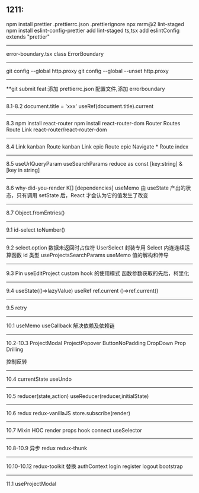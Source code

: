 ## 1211:

npm install prettier
.prettierrc.json
.prettierignore
npx mrm@2 lint-staged
npm install eslint-config-prettier
add lint-staged ts,tsx
add eslintConfig extends "prettier"

---

error-boundary.tsx
class ErrorBoundary

---

git config --global http.proxy
git config --global --unset http.proxy

---

\*\*git submit feat:添加 prettierrc.json 配置文件,添加 errorboundary

---

8.1-8.2
document.title = 'xxx'
useRef(document.title).current

---

8.3
npm install react-router
npm install react-router-dom
Router Routes Route Link
react-router/react-router-dom

---

8.4
Link kanban
Route kanban
Link epic
Route epic
Navigate \*
Route index

---

8.5
useUrlQueryParam
useSearchParams
reduce
as const
[key:string] & [key in string]

---

8.6
why-did-you-render
K[]
[dependencies]
useMemo
由 useState 产出的状态，只有调用 setState 后，React 才会认为它的值发生了改变

---

8.7
Object.fromEntries()

---

9.1
id-select
toNumber()

---

9.2
select.option 数据未返回时占位符
UserSelect 封装专用 Select
内连连续运算函数
id 类型
useProjectsSearchParams
useMemo 值的解构和传导

---

9.3
Pin
useEditProject
custom hook 的使用模式
函数参数获取的先后，柯里化

---

9.4
useState(()=>lazyValue)
useRef
ref.current
()=>ref.current()

---

9.5
retry

---

10.1
useMemo
useCallback 解决依赖及依赖链

---

10.2-10.3
ProjectModal
ProjectPopover
ButtonNoPadding
DropDown
Prop Drilling

控制反转

---

10.4
currentState
useUndo

---

10.5
reducer(state,action)
useReducer(reducer,initialState)

---

10.6
redux
redux-vanillaJS
store.subscribe(render)

---

10.7
Mixin
HOC
render props
hook
connect
useSelector

---

10.8-10.9
异步 redux
redux-thunk

---

10.10-10.12
redux-toolkit
替换 authContext
login
register
logout
bootstrap

---

11.1
useProjectModal

